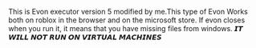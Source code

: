 This is Evon executor version 5 modified by me.This type of Evon Works both on roblox in the browser and on the microsoft store. If evon closes when you run it, it means that you have missing files from windows. 𝙄𝙏 𝙒𝙄𝙇𝙇 *𝙉𝙊𝙏* 𝙍𝙐𝙉 𝙊𝙉 𝙑𝙄𝙍𝙏𝙐𝘼𝙇 𝙈𝘼𝘾𝙃𝙄𝙉𝙀𝙎

